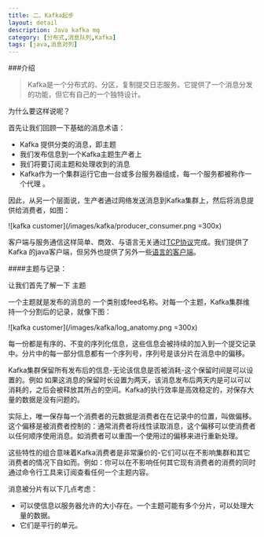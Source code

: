 ```yaml
---
title: 二、Kafka起步
layout: detail
description: Java kafka mq
category: [分布式,消息队列,Kafka]
tags: [java,消息对列]
---
```

###介绍

>Kafka是一个分布式的、分区，复制提交日志服务。它提供了一个消息分发的功能，但它有自己的一个独特设计。

为什么要这样说呢？

首先让我们回顾一下基础的消息术语：

- Kafka 提供分类的消息，即主题
- 我们发布信息到一个Kafka主题生产者上
- 我们将要订阅主题和处理收到的消息
- Kafka作为一个集群运行它由一台或多台服务器组成，每一个服务都被称作一个代理 。

因此，从另一个层面说，生产者通过网络发送消息到Kafka集群上，然后将消息提供给消费者，如图：

![kafka customer](/images/kafka/producer_consumer.png =300x)

客户端与服务通信这样简单、商效、与语言无关通过[TCP协议](https://cwiki.apache.org/confluence/display/KAFKA/A+Guide+To+The+Kafka+Protocol)完成。我们提供了Kafka 的java客户端，但另外也提供了另外一些[语言的客户端](https://cwiki.apache.org/confluence/display/KAFKA/Clients)。

####主题与记录：

让我们首先了解一下 主题

一个主题就是发布的消息的 一个类别或feed名称。对每一个主题，Kafka集群维持一个分割后的记录，就像下图：

![kafka customer](/images/kafka/log_anatomy.png =300x)

每一份都是有序的、不变的序列化信息，这些信息会被持续的加入到一个提交记录中。分片中的每一部分信息都有一个序列号，序列号是该分片在消息中的偏移。

Kafka集群保留所有发布后的信息-无论该信息是否被消耗-这个保留时间是可以设置的。例如 如果这消息的保留时长设置为两天，该消息发布后两天内是可以可以消耗的，之后会被释放其所占的空间。Kafka的执行效率是高效稳定的，对保存大量的数据是没有问题的。

实际上，唯一保存每一个消费者的元数据是消费者在在记录中的位置，叫做偏移。这个偏移是被消费者控制的：通常消费者将线性读取消息，这个偏移可以使消费者以任何顺序使用消息。如消费者可以重围一个使用过的偏移来进行重新处理。

这些特性的组合意味着Kafka消费者是非常廉价的-它们可以在不影响集群和其它消费者的情况下自如而。例如：你可以在不影响任何其它现有消费者的消费的同时通过命令行工具来订阅查看任何一个主题内容。

消息被分片有以下几点考虑：

- 可以使信息以服务器允许的大小存在。一个主题可能有多个分片，可以处理大量的数据。
- 它们是平行的单元。

































